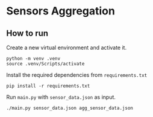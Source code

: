 # Sensors Aggregation

## How to run

Create a new virtual environment and activate it.

```
python -m venv .venv
source .venv/Scripts/activate
```

Install the required dependencies from `requirements.txt`

```
pip install -r requirements.txt
```

Run `main.py` with `sensor_data.json` as input.

```
./main.py sensor_data.json agg_sensor_data.json
```
